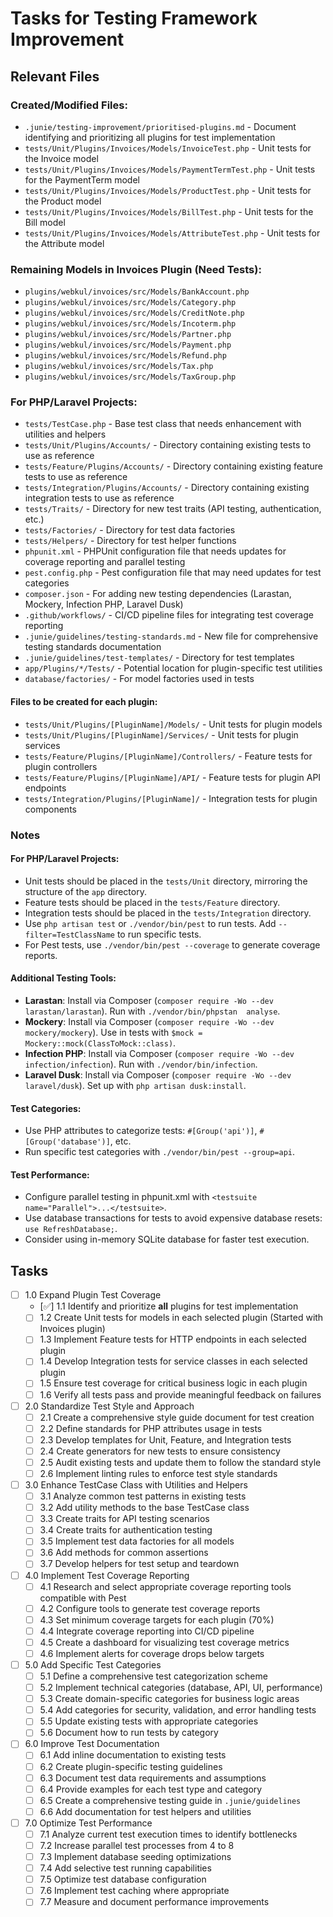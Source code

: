 # Tasks for Testing Framework Improvement

## Relevant Files

### Created/Modified Files:
- `.junie/testing-improvement/prioritised-plugins.md` - Document identifying and prioritizing all plugins for test implementation
- `tests/Unit/Plugins/Invoices/Models/InvoiceTest.php` - Unit tests for the Invoice model
- `tests/Unit/Plugins/Invoices/Models/PaymentTermTest.php` - Unit tests for the PaymentTerm model
- `tests/Unit/Plugins/Invoices/Models/ProductTest.php` - Unit tests for the Product model
- `tests/Unit/Plugins/Invoices/Models/BillTest.php` - Unit tests for the Bill model
- `tests/Unit/Plugins/Invoices/Models/AttributeTest.php` - Unit tests for the Attribute model

### Remaining Models in Invoices Plugin (Need Tests):
- `plugins/webkul/invoices/src/Models/BankAccount.php`
- `plugins/webkul/invoices/src/Models/Category.php`
- `plugins/webkul/invoices/src/Models/CreditNote.php`
- `plugins/webkul/invoices/src/Models/Incoterm.php`
- `plugins/webkul/invoices/src/Models/Partner.php`
- `plugins/webkul/invoices/src/Models/Payment.php`
- `plugins/webkul/invoices/src/Models/Refund.php`
- `plugins/webkul/invoices/src/Models/Tax.php`
- `plugins/webkul/invoices/src/Models/TaxGroup.php`

### For PHP/Laravel Projects:
- `tests/TestCase.php` - Base test class that needs enhancement with utilities and helpers
- `tests/Unit/Plugins/Accounts/` - Directory containing existing tests to use as reference
- `tests/Feature/Plugins/Accounts/` - Directory containing existing feature tests to use as reference
- `tests/Integration/Plugins/Accounts/` - Directory containing existing integration tests to use as reference
- `tests/Traits/` - Directory for new test traits (API testing, authentication, etc.)
- `tests/Factories/` - Directory for test data factories
- `tests/Helpers/` - Directory for test helper functions
- `phpunit.xml` - PHPUnit configuration file that needs updates for coverage reporting and parallel testing
- `pest.config.php` - Pest configuration file that may need updates for test categories
- `composer.json` - For adding new testing dependencies (Larastan, Mockery, Infection PHP, Laravel Dusk)
- `.github/workflows/` - CI/CD pipeline files for integrating test coverage reporting
- `.junie/guidelines/testing-standards.md` - New file for comprehensive testing standards documentation
- `.junie/guidelines/test-templates/` - Directory for test templates
- `app/Plugins/*/Tests/` - Potential location for plugin-specific test utilities
- `database/factories/` - For model factories used in tests

#### Files to be created for each plugin:
- `tests/Unit/Plugins/[PluginName]/Models/` - Unit tests for plugin models
- `tests/Unit/Plugins/[PluginName]/Services/` - Unit tests for plugin services
- `tests/Feature/Plugins/[PluginName]/Controllers/` - Feature tests for plugin controllers
- `tests/Feature/Plugins/[PluginName]/API/` - Feature tests for plugin API endpoints
- `tests/Integration/Plugins/[PluginName]/` - Integration tests for plugin components

### Notes

#### For PHP/Laravel Projects:
- Unit tests should be placed in the `tests/Unit` directory, mirroring the structure of the `app` directory.
- Feature tests should be placed in the `tests/Feature` directory.
- Integration tests should be placed in the `tests/Integration` directory.
- Use `php artisan test` or `./vendor/bin/pest` to run tests. Add `--filter=TestClassName` to run specific tests.
- For Pest tests, use `./vendor/bin/pest --coverage` to generate coverage reports.

#### Additional Testing Tools:
- **Larastan**: Install via Composer (`composer require -Wo --dev larastan/larastan`). Run with `./vendor/bin/phpstan 
analyse`.
- **Mockery**: Install via Composer (`composer require -Wo --dev mockery/mockery`). Use in tests with `$mock = Mockery::mock(ClassToMock::class)`.
- **Infection PHP**: Install via Composer (`composer require -Wo --dev infection/infection`). Run with `./vendor/bin/infection`.
- **Laravel Dusk**: Install via Composer (`composer require -Wo --dev laravel/dusk`). Set up with `php artisan dusk:install`.

#### Test Categories:
- Use PHP attributes to categorize tests: `#[Group('api')]`, `#[Group('database')]`, etc.
- Run specific test categories with `./vendor/bin/pest --group=api`.

#### Test Performance:
- Configure parallel testing in phpunit.xml with `<testsuite name="Parallel">...</testsuite>`.
- Use database transactions for tests to avoid expensive database resets: `use RefreshDatabase;`.
- Consider using in-memory SQLite database for faster test execution.

## Tasks

- [ ] 1.0 Expand Plugin Test Coverage
  - [✅] 1.1 Identify and prioritize **all** plugins for test implementation
  - [ ] 1.2 Create Unit tests for models in each selected plugin (Started with Invoices plugin)
  - [ ] 1.3 Implement Feature tests for HTTP endpoints in each selected plugin
  - [ ] 1.4 Develop Integration tests for service classes in each selected plugin
  - [ ] 1.5 Ensure test coverage for critical business logic in each plugin
  - [ ] 1.6 Verify all tests pass and provide meaningful feedback on failures

- [ ] 2.0 Standardize Test Style and Approach
  - [ ] 2.1 Create a comprehensive style guide document for test creation
  - [ ] 2.2 Define standards for PHP attributes usage in tests
  - [ ] 2.3 Develop templates for Unit, Feature, and Integration tests
  - [ ] 2.4 Create generators for new tests to ensure consistency
  - [ ] 2.5 Audit existing tests and update them to follow the standard style
  - [ ] 2.6 Implement linting rules to enforce test style standards

- [ ] 3.0 Enhance TestCase Class with Utilities and Helpers
  - [ ] 3.1 Analyze common test patterns in existing tests
  - [ ] 3.2 Add utility methods to the base TestCase class
  - [ ] 3.3 Create traits for API testing scenarios
  - [ ] 3.4 Create traits for authentication testing
  - [ ] 3.5 Implement test data factories for all models
  - [ ] 3.6 Add methods for common assertions
  - [ ] 3.7 Develop helpers for test setup and teardown

- [ ] 4.0 Implement Test Coverage Reporting
  - [ ] 4.1 Research and select appropriate coverage reporting tools compatible with Pest
  - [ ] 4.2 Configure tools to generate test coverage reports
  - [ ] 4.3 Set minimum coverage targets for each plugin (70%)
  - [ ] 4.4 Integrate coverage reporting into CI/CD pipeline
  - [ ] 4.5 Create a dashboard for visualizing test coverage metrics
  - [ ] 4.6 Implement alerts for coverage drops below targets

- [ ] 5.0 Add Specific Test Categories
  - [ ] 5.1 Define a comprehensive test categorization scheme
  - [ ] 5.2 Implement technical categories (database, API, UI, performance)
  - [ ] 5.3 Create domain-specific categories for business logic areas
  - [ ] 5.4 Add categories for security, validation, and error handling tests
  - [ ] 5.5 Update existing tests with appropriate categories
  - [ ] 5.6 Document how to run tests by category

- [ ] 6.0 Improve Test Documentation
  - [ ] 6.1 Add inline documentation to existing tests
  - [ ] 6.2 Create plugin-specific testing guidelines
  - [ ] 6.3 Document test data requirements and assumptions
  - [ ] 6.4 Provide examples for each test type and category
  - [ ] 6.5 Create a comprehensive testing guide in `.junie/guidelines`
  - [ ] 6.6 Add documentation for test helpers and utilities

- [ ] 7.0 Optimize Test Performance
  - [ ] 7.1 Analyze current test execution times to identify bottlenecks
  - [ ] 7.2 Increase parallel test processes from 4 to 8
  - [ ] 7.3 Implement database seeding optimizations
  - [ ] 7.4 Add selective test running capabilities
  - [ ] 7.5 Optimize test database configuration
  - [ ] 7.6 Implement test caching where appropriate
  - [ ] 7.7 Measure and document performance improvements
